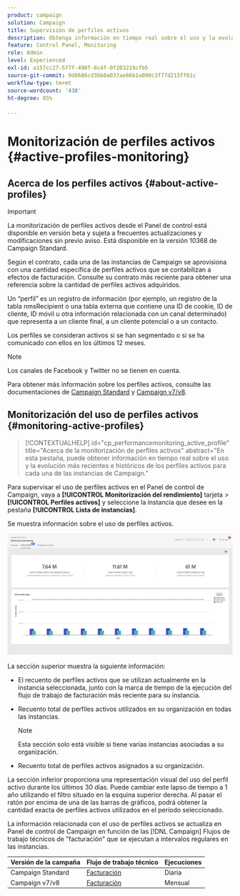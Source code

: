 ```yaml
---
product: campaign
solution: Campaign
title: Supervisión de perfiles activos
description: Obtenga información en tiempo real sobre el uso y la evolución más recientes e históricos de los Perfiles activos para cada una de las instancias de Campaign.
feature: Control Panel, Monitoring
role: Admin
level: Experienced
exl-id: a157cc27-577f-490f-8c4f-0f203219cfb5
source-git-commit: 9d0686cd3bb0a037ae66b1a090c3f77d215ff61c
workflow-type: tm+mt
source-wordcount: '438'
ht-degree: 85%

---
```


# Monitorización de perfiles activos {#active-profiles-monitoring}

## Acerca de los perfiles activos {#about-active-profiles}

>[!IMPORTANT]
>
>La monitorización de perfiles activos desde el Panel de control está disponible en versión beta y sujeta a frecuentes actualizaciones y modificaciones sin previo aviso. Está disponible en la versión 10368 de Campaign Standard.

Según el contrato, cada una de las instancias de Campaign se aprovisiona con una cantidad específica de perfiles activos que se contabilizan a efectos de facturación. Consulte su contrato más reciente para obtener una referencia sobre la cantidad de perfiles activos adquiridos.

Un “perfil” es un registro de información (por ejemplo, un registro de la tabla nmsRecipient o una tabla externa que contiene una ID de cookie, ID de cliente, ID móvil u otra información relacionada con un canal determinado) que representa a un cliente final, a un cliente potencial o a un contacto.

Los perfiles se consideran activos si se han segmentado o si se ha comunicado con ellos en los últimos 12 meses.

>[!NOTE]
>
>Los canales de Facebook y Twitter no se tienen en cuenta.

Para obtener más información sobre los perfiles activos, consulte las documentaciones de [Campaign Standard](https://experienceleague.adobe.com/docs/campaign-standard/using/profiles-and-audiences/managing-profiles/active-profiles.html?lang=es) y [Campaign v7/v8](https://experienceleague.adobe.com/docs/campaign-classic/using/getting-started/profile-management/about-profiles.html?lang=es#active-profiles).

## Monitorización del uso de perfiles activos {#monitoring-active-profiles}

>[!CONTEXTUALHELP]
>id="cp_performancemonitoring_active_profile"
>title="Acerca de la monitorización de perfiles activos"
>abstract="En esta pestaña, puede obtener información en tiempo real sobre el uso y la evolución más recientes e históricos de los perfiles activos para cada una de las instancias de Campaign."

Para supervisar el uso de perfiles activos en el Panel de control de Campaign, vaya a **[!UICONTROL Monitorización del rendimiento]** tarjeta > **[!UICONTROL Perfiles activos]** y seleccione la instancia que desee en la pestaña **[!UICONTROL Lista de instancias]**.

Se muestra información sobre el uso de perfiles activos.

![](assets/active-profiles-graph.png)

La sección superior muestra la siguiente información:

* El recuento de perfiles activos que se utilizan actualmente en la instancia seleccionada, junto con la marca de tiempo de la ejecución del flujo de trabajo de facturación más reciente para su instancia.

* Recuento total de perfiles activos utilizados en su organización en todas las instancias.

  >[!NOTE]
  >
  >Esta sección solo está visible si tiene varias instancias asociadas a su organización.

* Recuento total de perfiles activos asignados a su organización.

La sección inferior proporciona una representación visual del uso del perfil activo durante los últimos 30 días. Puede cambiar este lapso de tiempo a 1 año utilizando el filtro situado en la esquina superior derecha. Al pasar el ratón por encima de una de las barras de gráficos, podrá obtener la cantidad exacta de perfiles activos utilizados en el período seleccionado.

La información relacionada con el uso de perfiles activos se actualiza en Panel de control de Campaign en función de las [!DNL Campaign] Flujos de trabajo técnicos de &quot;facturación&quot; que se ejecutan a intervalos regulares en las instancias.

| Versión de la campaña | Flujo de trabajo técnico | Ejecuciones |
|  ---  |  ---  |  ---  |
| Campaign Standard | [Facturación](https://experienceleague.adobe.com/docs/campaign-standard/using/administrating/application-settings/technical-workflows.html?lang=es) | Diaria |
| Campaign v7/v8 | [Facturación](https://experienceleague.adobe.com/docs/campaign-classic/using/automating-with-workflowsadvanced-management/about-technical-workflows.html) | Mensual |
